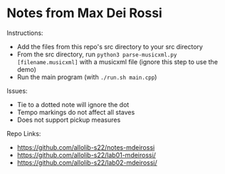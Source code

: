 # Notes from Max Dei Rossi

Instructions:
* Add the files from this repo's src directory to your src directory
* From the src directory, run `python3 parse-musicxml.py [filename.musicxml]` with a musicxml file (ignore this step to use the demo)
* Run the main program (with `./run.sh main.cpp`)


Issues:
* Tie to a dotted note will ignore the dot
* Tempo markings do not affect all staves
* Does not support pickup measures

Repo Links:
* <https://github.com/allolib-s22/notes-mdeirossi>
* <https://github.com/allolib-s22/lab01-mdeirossi/>
* <https://github.com/allolib-s22/lab02-mdeirossi/>
